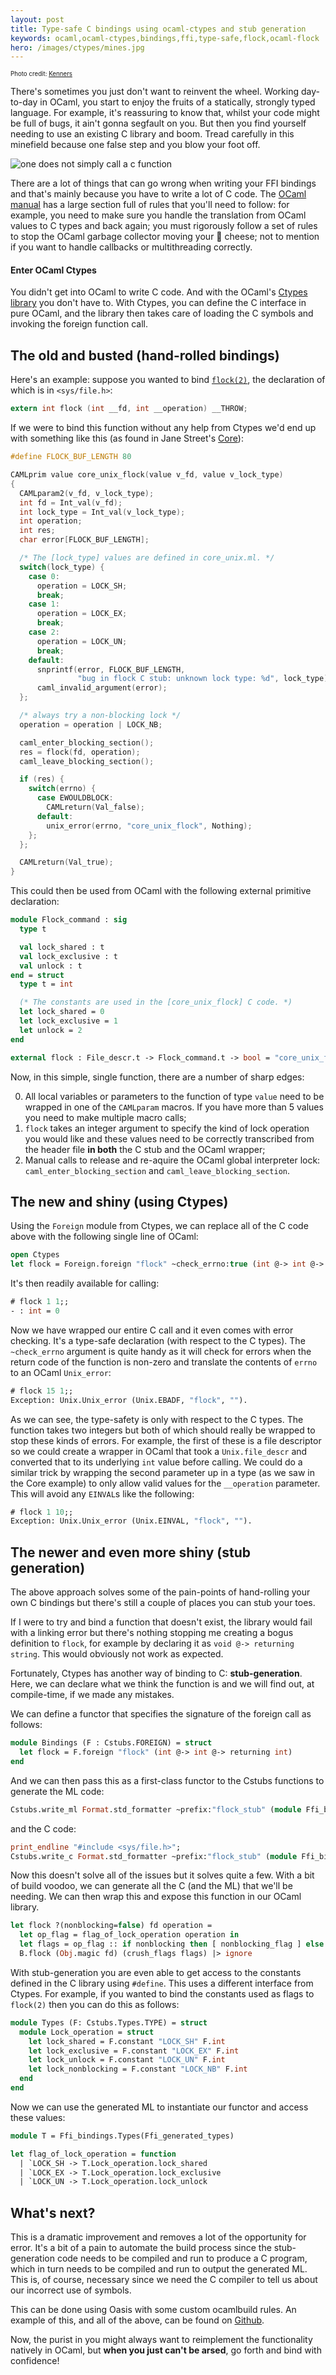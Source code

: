 ```yaml
---
layout: post
title: Type-safe C bindings using ocaml-ctypes and stub generation
keywords: ocaml,ocaml-ctypes,bindings,ffi,type-safe,flock,ocaml-flock
hero: /images/ctypes/mines.jpg
---
```


<small><small>Photo credit: [Kenners][2]</small></small>

There's sometimes you just don't want to reinvent the wheel. Working day-to-day
in OCaml, you start to enjoy the fruits of a statically, strongly typed
language. For example, it's reassuring to know that, whilst your code might be
full of bugs, it ain't gonna segfault on you. But then you find yourself
needing to use an existing C library and boom. Tread carefully in this
minefield because one false step and you blow your foot off.

![one does not simply call a c function](/images/ctypes/gondor_meme.jpg)

There are a lot of things that can go wrong when writing your FFI bindings and
that's mainly because you have to write a lot of C code. The [OCaml manual][0]
has a large section full of rules that you'll need to follow: for example, you
need to make sure you handle the translation from OCaml values to C types and
back again; you must rigorously follow a set of rules to stop the OCaml garbage
collector moving your 🧀 cheese; not to mention if you want to handle callbacks
or multithreading correctly.

#### Enter OCaml Ctypes

You didn't get into OCaml to write C code. And with the OCaml's [Ctypes
library][1] you don't have to. With Ctypes, you can  define the C interface in
pure OCaml, and the library then takes care of loading the C symbols and
invoking the foreign function call.

## The old and busted (hand-rolled bindings)

Here's an example: suppose you wanted to bind [`flock(2)`][3], the declaration
of which is in `<sys/file.h>`:

```c
extern int flock (int __fd, int __operation) __THROW;
```

If we were to bind this function without any help from Ctypes we'd end up with
something like this (as found in Jane Street's [Core][4]):

```c
#define FLOCK_BUF_LENGTH 80

CAMLprim value core_unix_flock(value v_fd, value v_lock_type)
{
  CAMLparam2(v_fd, v_lock_type);
  int fd = Int_val(v_fd);
  int lock_type = Int_val(v_lock_type);
  int operation;
  int res;
  char error[FLOCK_BUF_LENGTH];

  /* The [lock_type] values are defined in core_unix.ml. */
  switch(lock_type) {
    case 0:
      operation = LOCK_SH;
      break;
    case 1:
      operation = LOCK_EX;
      break;
    case 2:
      operation = LOCK_UN;
      break;
    default:
      snprintf(error, FLOCK_BUF_LENGTH,
               "bug in flock C stub: unknown lock type: %d", lock_type);
      caml_invalid_argument(error);
  };

  /* always try a non-blocking lock */
  operation = operation | LOCK_NB;

  caml_enter_blocking_section();
  res = flock(fd, operation);
  caml_leave_blocking_section();

  if (res) {
    switch(errno) {
      case EWOULDBLOCK:
        CAMLreturn(Val_false);
      default:
        unix_error(errno, "core_unix_flock", Nothing);
    };
  };

  CAMLreturn(Val_true);
}
```

This could then be used from OCaml with the following external primitive
declaration:

```ocaml
module Flock_command : sig
  type t

  val lock_shared : t
  val lock_exclusive : t
  val unlock : t
end = struct
  type t = int

  (* The constants are used in the [core_unix_flock] C code. *)
  let lock_shared = 0
  let lock_exclusive = 1
  let unlock = 2
end

external flock : File_descr.t -> Flock_command.t -> bool = "core_unix_flock"
```

Now, in this simple, single function, there are a number of sharp edges:

0. All local variables or parameters to the function of type `value` need to be
   wrapped in one of the `CAMLparam` macros. If you have more than 5 values you
   need to make multiple macro calls;
0. `flock` takes an integer argument to specify the kind of lock operation you
   would like and these values need to be correctly transcribed from the header
   file **in both** the C stub and the OCaml wrapper;
0. Manual calls to release and re-aquire the OCaml global interpreter lock:
   `caml_enter_blocking_section` and `caml_leave_blocking_section`.

## The new and shiny (using Ctypes)

Using the `Foreign` module from Ctypes, we can replace all of the C code above
with the following single line of OCaml:

```ocaml
open Ctypes
let flock = Foreign.foreign "flock" ~check_errno:true (int @-> int @-> returning int)
```

It's then readily available for calling:

```ocaml
# flock 1 1;;
- : int = 0
```

Now we have wrapped our entire C call and it even comes with error checking.
It's a type-safe declaration (with respect to the C types). The `~check_errno`
argument is quite handy as it will check for errors when the return code of the
function is non-zero and translate the contents of `errno` to an OCaml
`Unix_error`:

```ocaml
# flock 15 1;;
Exception: Unix.Unix_error (Unix.EBADF, "flock", "").
```

As we can see, the type-safety is only with respect to the C types. The
function takes two integers but both of which should really be wrapped to stop
these kinds of errors. For example, the first of these is a file descriptor so
we could create a wrapper in OCaml that took a `Unix.file_descr` and converted
that to its underlying `int` value before calling. We could do a similar trick
by wrapping the second parameter up in a type (as we saw in the Core example)
to only allow valid values for the `__operation` parameter. This will avoid any
`EINVAL`s like the following:

```ocaml
# flock 1 10;;
Exception: Unix.Unix_error (Unix.EINVAL, "flock", "").
```

## The newer and even more shiny (stub generation)

The above approach solves some of the pain-points of hand-rolling your own
C bindings but there's still a couple of places you can stub your toes.

If I were to try and bind a function that doesn't exist, the library would fail
with a linking error but there's nothing stopping me creating a bogus
definition to `flock`, for example by declaring it as `void @-> returning
string`. This would obviously not work as expected.

Fortunately, Ctypes has another way of binding to C: **stub-generation**. Here,
we can declare what we think the function is and we will find out, at
compile-time, if we made any mistakes.

We can define a functor that specifies the signature of the foreign call as
follows:

```ocaml
module Bindings (F : Cstubs.FOREIGN) = struct
  let flock = F.foreign "flock" (int @-> int @-> returning int)
end
```

And we can then pass this as a first-class functor to the Cstubs functions to
generate the ML code:

```ocaml
Cstubs.write_ml Format.std_formatter ~prefix:"flock_stub" (module Ffi_bindings.Bindings)
```

and the C code:

```ocaml
print_endline "#include <sys/file.h>";
Cstubs.write_c Format.std_formatter ~prefix:"flock_stub" (module Ffi_bindings.Bindings)
```

Now this doesn't solve all of the issues but it solves quite a few. With a bit
of build voodoo, we can generate all the C (and the ML) that we'll be needing.
We can then wrap this and expose this function in our OCaml library.

```ocaml
let flock ?(nonblocking=false) fd operation =
  let op_flag = flag_of_lock_operation operation in
  let flags = op_flag :: if nonblocking then [ nonblocking_flag ] else [] in
  B.flock (Obj.magic fd) (crush_flags flags) |> ignore
```

With stub-generation you are even able to get access to the constants defined
in the C library using `#define`. This uses a different interface from Ctypes.
For example, if you wanted to bind the constants used as flags to `flock(2)`
then you can do this as follows:

```ocaml
module Types (F: Cstubs.Types.TYPE) = struct
  module Lock_operation = struct
    let lock_shared = F.constant "LOCK_SH" F.int
    let lock_exclusive = F.constant "LOCK_EX" F.int
    let lock_unlock = F.constant "LOCK_UN" F.int
    let lock_nonblocking = F.constant "LOCK_NB" F.int
  end
end
```

Now we can use the generated ML to instantiate our functor and access these
values:

```ocaml
module T = Ffi_bindings.Types(Ffi_generated_types)

let flag_of_lock_operation = function
  | `LOCK_SH -> T.Lock_operation.lock_shared
  | `LOCK_EX -> T.Lock_operation.lock_exclusive
  | `LOCK_UN -> T.Lock_operation.lock_unlock
```

## What's next?

This is a dramatic improvement and removes a lot of the opportunity for error.
It's a bit of a pain to automate the build process since the stub-generation
code needs to be compiled and run to produce a C program, which in turn needs
to be compiled and run to output the generated ML. This is, of course,
necessary since we need the C compiler to tell us about our incorrect use of
symbols.

This can be done using Oasis with some custom ocamlbuild rules. An example of
this, and all of the above, can be found on [Github][5].

Now, the purist in you might always want to reimplement the functionality
natively in OCaml, but **when you just can't be arsed**, go forth and bind with
confidence!

[0]: http://caml.inria.fr/pub/docs/manual-ocaml-4.00/manual033.html
[1]: https://github.com/ocamllabs/ocaml-ctypes
[2]: https://www.flickr.com/photos/kenrickturner/11083895853
[3]: http://linux.die.net/man/2/flock
[4]: https://github.com/janestreet/core/blob/master/src/unix_stubs.c#L489-L534
[5]: https://github.com/simonjbeaumont/ocaml-flock
